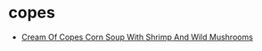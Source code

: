 # copes

 * [Cream Of Copes Corn Soup With Shrimp And Wild Mushrooms](../index/c/cream-of-copes-corn-soup-with-shrimp-and-wild-mushrooms-241191.json)
